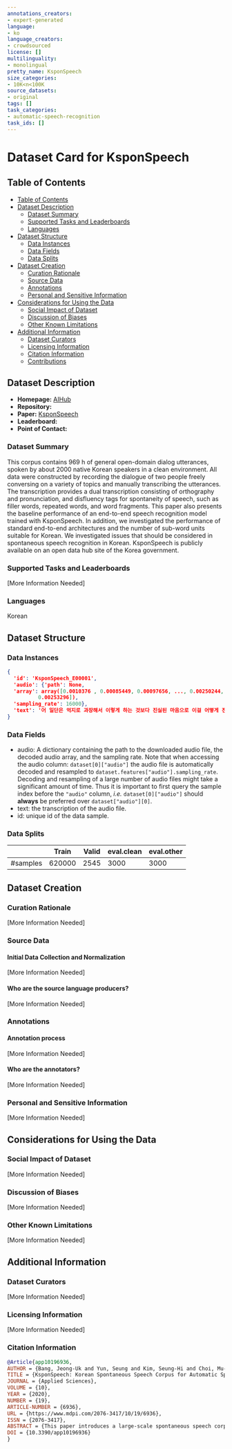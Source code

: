 ```yaml
---
annotations_creators:
- expert-generated
language:
- ko
language_creators:
- crowdsourced
license: []
multilinguality:
- monolingual
pretty_name: KsponSpeech
size_categories:
- 10K<n<100K
source_datasets:
- original
tags: []
task_categories:
- automatic-speech-recognition
task_ids: []
---
```


# Dataset Card for KsponSpeech

## Table of Contents
- [Table of Contents](#table-of-contents)
- [Dataset Description](#dataset-description)
  - [Dataset Summary](#dataset-summary)
  - [Supported Tasks and Leaderboards](#supported-tasks-and-leaderboards)
  - [Languages](#languages)
- [Dataset Structure](#dataset-structure)
  - [Data Instances](#data-instances)
  - [Data Fields](#data-fields)
  - [Data Splits](#data-splits)
- [Dataset Creation](#dataset-creation)
  - [Curation Rationale](#curation-rationale)
  - [Source Data](#source-data)
  - [Annotations](#annotations)
  - [Personal and Sensitive Information](#personal-and-sensitive-information)
- [Considerations for Using the Data](#considerations-for-using-the-data)
  - [Social Impact of Dataset](#social-impact-of-dataset)
  - [Discussion of Biases](#discussion-of-biases)
  - [Other Known Limitations](#other-known-limitations)
- [Additional Information](#additional-information)
  - [Dataset Curators](#dataset-curators)
  - [Licensing Information](#licensing-information)
  - [Citation Information](#citation-information)
  - [Contributions](#contributions)

## Dataset Description

- **Homepage:** [AIHub](https://www.aihub.or.kr/aihubdata/data/view.do?currMenu=115&topMenu=100&aihubDataSe=realm&dataSetSn=123)
- **Repository:**
- **Paper:** [KsponSpeech](https://www.mdpi.com/2076-3417/10/19/6936)
- **Leaderboard:**
- **Point of Contact:** 

### Dataset Summary

This corpus contains 969 h of general open-domain dialog utterances, spoken by about 2000 native Korean speakers in a clean environment. All data were constructed by recording the dialogue of two people freely conversing on a variety of topics and manually transcribing the utterances. The transcription provides a dual transcription consisting of orthography and pronunciation, and disfluency tags for spontaneity of speech, such as filler words, repeated words, and word fragments. This paper also presents the baseline performance of an end-to-end speech recognition model trained with KsponSpeech. In addition, we investigated the performance of standard end-to-end architectures and the number of sub-word units suitable for Korean. We investigated issues that should be considered in spontaneous speech recognition in Korean. KsponSpeech is publicly available on an open data hub site of the Korea government.

### Supported Tasks and Leaderboards

[More Information Needed]

### Languages

Korean

## Dataset Structure

### Data Instances

```json
{
  'id': 'KsponSpeech_E00001',
  'audio': {'path': None,
  'array': array([0.0010376 , 0.00085449, 0.00097656, ..., 0.00250244, 0.0022583 ,
          0.00253296]),
  'sampling_rate': 16000},
  'text': '어 일단은 억지로 과장해서 이렇게 하는 것보다 진실된 마음으로 이걸 어떻게 전달할 수 있을까 공감을 시킬 수 있을까 해서 좀'
}
```

### Data Fields

- audio: A dictionary containing the path to the downloaded audio file, the decoded audio array, and the sampling rate. Note that when accessing the audio column: `dataset[0]["audio"]` the audio file is automatically decoded and resampled to `dataset.features["audio"].sampling_rate`. Decoding and resampling of a large number of audio files might take a significant amount of time. Thus it is important to first query the sample index before the `"audio"` column, *i.e.* `dataset[0]["audio"]` should **always** be preferred over `dataset["audio"][0]`.
- text: the transcription of the audio file.
- id: unique id of the data sample.

### Data Splits

|                             | Train | Valid | eval.clean  | eval.other | 
| -----                       | ------ | ----- | ---- | ---- |
| #samples | 620000 | 2545 | 3000 | 3000 |

## Dataset Creation

### Curation Rationale

[More Information Needed]

### Source Data

#### Initial Data Collection and Normalization

[More Information Needed]

#### Who are the source language producers?

[More Information Needed]

### Annotations

#### Annotation process

[More Information Needed]

#### Who are the annotators?

[More Information Needed]

### Personal and Sensitive Information

[More Information Needed]

## Considerations for Using the Data

### Social Impact of Dataset

[More Information Needed]

### Discussion of Biases

[More Information Needed]

### Other Known Limitations

[More Information Needed]

## Additional Information

### Dataset Curators

[More Information Needed]

### Licensing Information

[More Information Needed]

### Citation Information
```bibtex
@Article{app10196936,
AUTHOR = {Bang, Jeong-Uk and Yun, Seung and Kim, Seung-Hi and Choi, Mu-Yeol and Lee, Min-Kyu and Kim, Yeo-Jeong and Kim, Dong-Hyun and Park, Jun and Lee, Young-Jik and Kim, Sang-Hun},
TITLE = {KsponSpeech: Korean Spontaneous Speech Corpus for Automatic Speech Recognition},
JOURNAL = {Applied Sciences},
VOLUME = {10},
YEAR = {2020},
NUMBER = {19},
ARTICLE-NUMBER = {6936},
URL = {https://www.mdpi.com/2076-3417/10/19/6936},
ISSN = {2076-3417},
ABSTRACT = {This paper introduces a large-scale spontaneous speech corpus of Korean, named KsponSpeech. This corpus contains 969 h of general open-domain dialog utterances, spoken by about 2000 native Korean speakers in a clean environment. All data were constructed by recording the dialogue of two people freely conversing on a variety of topics and manually transcribing the utterances. The transcription provides a dual transcription consisting of orthography and pronunciation, and disfluency tags for spontaneity of speech, such as filler words, repeated words, and word fragments. This paper also presents the baseline performance of an end-to-end speech recognition model trained with KsponSpeech. In addition, we investigated the performance of standard end-to-end architectures and the number of sub-word units suitable for Korean. We investigated issues that should be considered in spontaneous speech recognition in Korean. KsponSpeech is publicly available on an open data hub site of the Korea government.},
DOI = {10.3390/app10196936}
}
```
